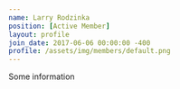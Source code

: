 ```yaml
---
name: Larry Rodzinka
position: [Active Member]
layout: profile
join_date: 2017-06-06 00:00:00 -400
profile: /assets/img/members/default.png
---
```

Some information